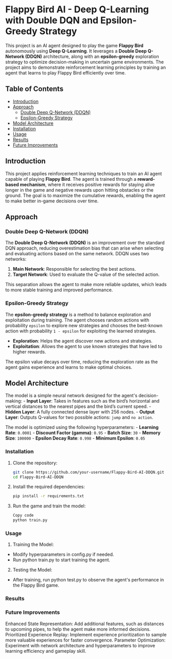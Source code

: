 # Flappy Bird AI - Deep Q-Learning with Double DQN and Epsilon-Greedy Strategy

This project is an AI agent designed to play the game **Flappy Bird** autonomously using **Deep Q-Learning**. It leverages a **Double Deep Q-Network (DDQN)** architecture, along with an **epsilon-greedy** exploration strategy to optimize decision-making in uncertain game environments. The project aims to demonstrate reinforcement learning principles by training an agent that learns to play Flappy Bird efficiently over time.

## Table of Contents
- [Introduction](#introduction)
- [Approach](#approach)
  - [Double Deep Q-Network (DDQN)](#double-deep-q-network-ddqn)
  - [Epsilon-Greedy Strategy](#epsilon-greedy-strategy)
- [Model Architecture](#model-architecture)
- [Installation](#installation)
- [Usage](#usage)
- [Results](#results)
- [Future Improvements](#future-improvements)

## Introduction

This project applies reinforcement learning techniques to train an AI agent capable of playing **Flappy Bird**. The agent is trained through a **reward-based mechanism**, where it receives positive rewards for staying alive longer in the game and negative rewards upon hitting obstacles or the ground. The goal is to maximize the cumulative rewards, enabling the agent to make better in-game decisions over time.

## Approach

### Double Deep Q-Network (DDQN)

The **Double Deep Q-Network (DDQN)** is an improvement over the standard DQN approach, reducing overestimation bias that can arise when selecting and evaluating actions based on the same network. DDQN uses two networks:
1. **Main Network**: Responsible for selecting the best actions.
2. **Target Network**: Used to evaluate the Q-value of the selected action.

This separation allows the agent to make more reliable updates, which leads to more stable training and improved performance.

### Epsilon-Greedy Strategy

The **epsilon-greedy strategy** is a method to balance exploration and exploitation during training. The agent chooses random actions with probability `epsilon` to explore new strategies and chooses the best-known action with probability `1 - epsilon` for exploiting the learned strategies.

  - **Exploration**: Helps the agent discover new actions and strategies.
  - **Exploitation**: Allows the agent to use known strategies that have led to higher rewards.

The epsilon value decays over time, reducing the exploration rate as the agent gains experience and learns to make optimal choices.

## Model Architecture

The model is a simple neural network designed for the agent's decision-making:
    - **Input Layer**: Takes in features such as the bird’s horizontal and vertical distances to the nearest pipes and the bird’s current speed.
    - **Hidden Layer**: A fully connected dense layer with 256 nodes.
    - **Output Layer**: Outputs Q-values for two possible actions: `jump` and `no action`.

The model is optimized using the following hyperparameters:
    - **Learning Rate**: `0.0001`
    - **Discount Factor (gamma)**: `0.95`
    - **Batch Size**: `30`
    - **Memory Size**: `100000`
    - **Epsilon Decay Rate**: `0.998`
    - **Minimum Epsilon**: `0.05`

### Installation

1. Clone the repository:
   ```bash
   git clone https://github.com/your-username/Flappy-Bird-AI-DDQN.git
   cd Flappy-Bird-AI-DDQN
   ```

2. Install the required dependencies:
    ```bash
    pip install -r requirements.txt
    ```

3. Run the game and train the model:
    ```bash
    Copy code
    python train.py
    ```


### Usage

1. Training the Model:
  - Modify hyperparameters in config.py if needed.
  - Run python train.py to start training the agent.

2. Testing the Model:
  - After training, run python test.py to observe the agent's performance in the Flappy Bird game.

### Results


### Future Improvements

Enhanced State Representation: Add additional features, such as distances to upcoming pipes, to help the agent make more informed decisions.
Prioritized Experience Replay: Implement experience prioritization to sample more valuable experiences for faster convergence.
Parameter Optimization: Experiment with network architecture and hyperparameters to improve learning efficiency and gameplay skill.
